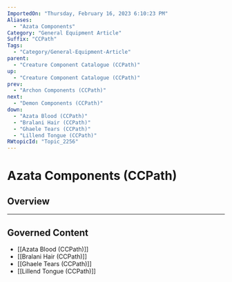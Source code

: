 ```yaml
---
ImportedOn: "Thursday, February 16, 2023 6:10:23 PM"
Aliases:
  - "Azata Components"
Category: "General Equipment Article"
Suffix: "CCPath"
Tags:
  - "Category/General-Equipment-Article"
parent:
  - "Creature Component Catalogue (CCPath)"
up:
  - "Creature Component Catalogue (CCPath)"
prev:
  - "Archon Components (CCPath)"
next:
  - "Demon Components (CCPath)"
down:
  - "Azata Blood (CCPath)"
  - "Bralani Hair (CCPath)"
  - "Ghaele Tears (CCPath)"
  - "Lillend Tongue (CCPath)"
RWtopicId: "Topic_2256"
---
```

# Azata Components (CCPath)
## Overview
---
## Governed Content
- [[Azata Blood (CCPath)]]
- [[Bralani Hair (CCPath)]]
- [[Ghaele Tears (CCPath)]]
- [[Lillend Tongue (CCPath)]]

